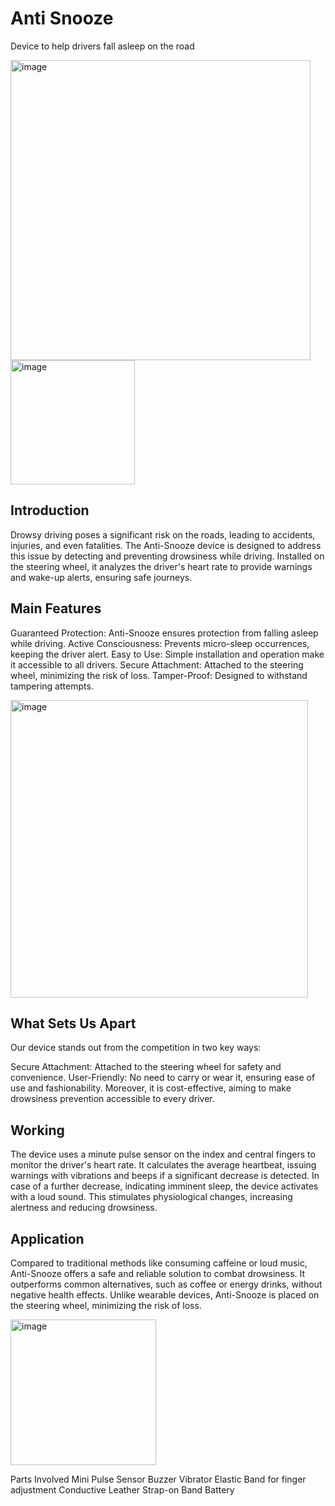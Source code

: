 # Anti Snooze
Device to help drivers fall asleep on the road

<img width="480" alt="image" src="https://github.com/arunnats/Anti-Snooze/assets/118368673/4c091ca1-4831-4300-bca2-c6c9881c81db">
<img width="199" alt="image" src="https://github.com/arunnats/Anti-Snooze/assets/118368673/d90abbf8-659e-4255-874d-142e58de4a1a">

## Introduction
Drowsy driving poses a significant risk on the roads, leading to accidents, injuries, and even fatalities. The Anti-Snooze device is designed to address this issue by detecting and preventing drowsiness while driving. Installed on the steering wheel, it analyzes the driver's heart rate to provide warnings and wake-up alerts, ensuring safe journeys.

## Main Features
Guaranteed Protection: Anti-Snooze ensures protection from falling asleep while driving.
Active Consciousness: Prevents micro-sleep occurrences, keeping the driver alert.
Easy to Use: Simple installation and operation make it accessible to all drivers.
Secure Attachment: Attached to the steering wheel, minimizing the risk of loss.
Tamper-Proof: Designed to withstand tampering attempts.

<img width="476" alt="image" src="https://github.com/arunnats/Anti-Snooze/assets/118368673/e146e767-ad93-496b-8825-fed3f058d1f6">

## What Sets Us Apart
Our device stands out from the competition in two key ways:

Secure Attachment: Attached to the steering wheel for safety and convenience.
User-Friendly: No need to carry or wear it, ensuring ease of use and fashionability.
Moreover, it is cost-effective, aiming to make drowsiness prevention accessible to every driver.

## Working
The device uses a minute pulse sensor on the index and central fingers to monitor the driver's heart rate. It calculates the average heartbeat, issuing warnings with vibrations and beeps if a significant decrease is detected. In case of a further decrease, indicating imminent sleep, the device activates with a loud sound. This stimulates physiological changes, increasing alertness and reducing drowsiness.

## Application
Compared to traditional methods like consuming caffeine or loud music, Anti-Snooze offers a safe and reliable solution to combat drowsiness. It outperforms common alternatives, such as coffee or energy drinks, without negative health effects. Unlike wearable devices, Anti-Snooze is placed on the steering wheel, minimizing the risk of loss.

<img width="233" alt="image" src="https://github.com/arunnats/Anti-Snooze/assets/118368673/b9426b20-cb5e-451e-9ef7-9a58d18059be">

Parts Involved
Mini Pulse Sensor
Buzzer
Vibrator
Elastic Band for finger adjustment
Conductive Leather
Strap-on Band
Battery
